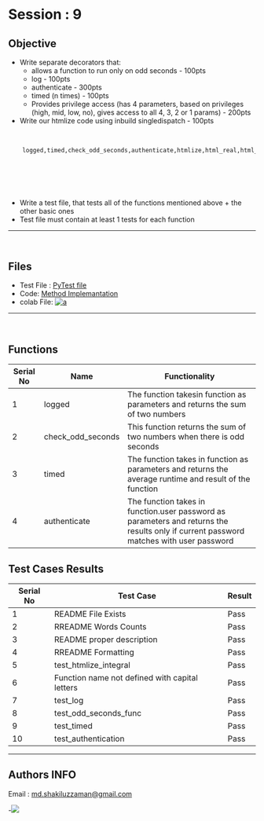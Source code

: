 # Session : 9

## Objective


- Write separate decorators that:
  - allows a function to run only on odd seconds - 100pts
  - log - 100pts
  -  authenticate - 300pts
  -  timed (n times) - 100pts
  -  Provides privilege access (has 4 parameters, based on privileges (high, mid, low, no), gives access to all 4, 3, 2 or 1 params) - 200pts
- Write our htmlize code using inbuild singledispatch - 100pts


&nbsp;
``` html 
    logged,timed,check_odd_seconds,authenticate,htmlize,html_real,html_sequence
                            
                            
                          

```
&nbsp;
- Write a test file, that tests all of the functions mentioned above + the other basic ones 
- Test file must contain at least 1 tests for each function


---
&nbsp;
## Files
 - Test File : [PyTest file](https://github.com/Shakil-1501/Session8/blob/master/test_session8.py)
 - Code: [Method Implemantation](https://github.com/Shakil-1501/Session8/blob/master/session8.py)
 - colab File: [![a](https://github.com/jagatabhay/TSAI/blob/master/openincolablogo.JPG)](https://colab.research.google.com/drive/18aU2U-RO4w09l7RJYoCtJ0XVF5-xOjqv?usp=sharing)
&nbsp;
---
&nbsp;

## Functions
| Serial No  | Name | Functionality |
| ---------- | --------- | ------ |
| 1 | logged |The function takesin function as parameters and returns the sum of  two numbers|  
| 2 | check_odd_seconds | This function returns the sum of two numbers when there is odd seconds  |
| 3 | timed |The function takes in function as parameters and returns the average runtime and result of the function  |
| 4 | authenticate | The function takes in function.user password  as parameters and returns the results only if current password matches with user password |


## Test Cases Results
| Serial No  | Test Case | Result |
| ---------- | --------- | ------ |
| 1 | README File Exists | Pass |
| 2 | RREADME Words Counts | Pass |
| 3 | README proper description | Pass |
| 4 | RREADME Formatting | Pass |
| 5 |test_htmlize_integral  | Pass |
| 6 | Function name not defined with capital letters | Pass |
| 7 | test_log | Pass |
| 8 | test_odd_seconds_func | Pass |
| 9 | test_timed | Pass |
| 10 | test_authentication | Pass | 

---

## Authors INFO
   
   Email : md.shakiluzzaman@gmail.com
   
   -[![](https://github.com/jagatabhay/TSAI/blob/master/logo.png)](https://www.linkedin.com/in/md-shakiluzzaman-894707129/)
